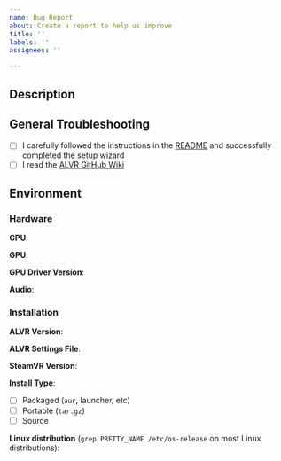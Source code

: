 ```yaml
---
name: Bug Report
about: Create a report to help us improve
title: ''
labels: ''
assignees: ''

---
```

<!--TODO: update links-->

<!-- Note: If the bug affects multiple games, please open an issue for each game with the name of the game in the title. -->


## Description
<!-- Please add a brief summary of your issue -->

<!-- If this is a regression, please do some bisection testing in the nightly releases history to find the first release that manifests the problem. -->

## General Troubleshooting
- [ ] I carefully followed the instructions in the [README]() and successfully completed the setup wizard
- [ ] I read the [ALVR GitHub Wiki]()

## Environment

### Hardware

**CPU**:

**GPU**:

**GPU Driver Version**:

**Audio**:

### Installation
**ALVR Version**:

**ALVR Settings File**:

**SteamVR Version**:

**Install Type**:
- [ ] Packaged (`aur`, launcher, etc)
- [ ] Portable (`tar.gz`)
- [ ] Source

**Linux distribution** (`grep PRETTY_NAME /etc/os-release` on most Linux distributions):

<!-- Feature Requests
The quickest way to get a new feature is to file a pull request; these will be considered, but may be closed if they're something we're not actively planning to work on. -->
